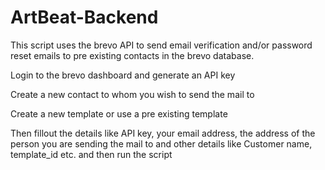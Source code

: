 # ArtBeat-Backend

This script uses the brevo API to send email verification and/or password reset emails to pre existing contacts in the brevo database.

Login to the brevo dashboard and generate an API key

Create a new contact to whom you wish to send the mail to

Create a new template or use a pre existing template


Then fillout the details like API key, your email address, the address of the person you are sending the mail to and other details like Customer name, template_id etc. and then run the script
